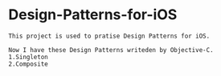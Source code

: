 Design-Patterns-for-iOS
=======================

    This project is used to pratise Design Patterns for iOS. 

    Now I have these Design Patterns writeden by Objective-C.
    1.Singleton
    2.Composite
